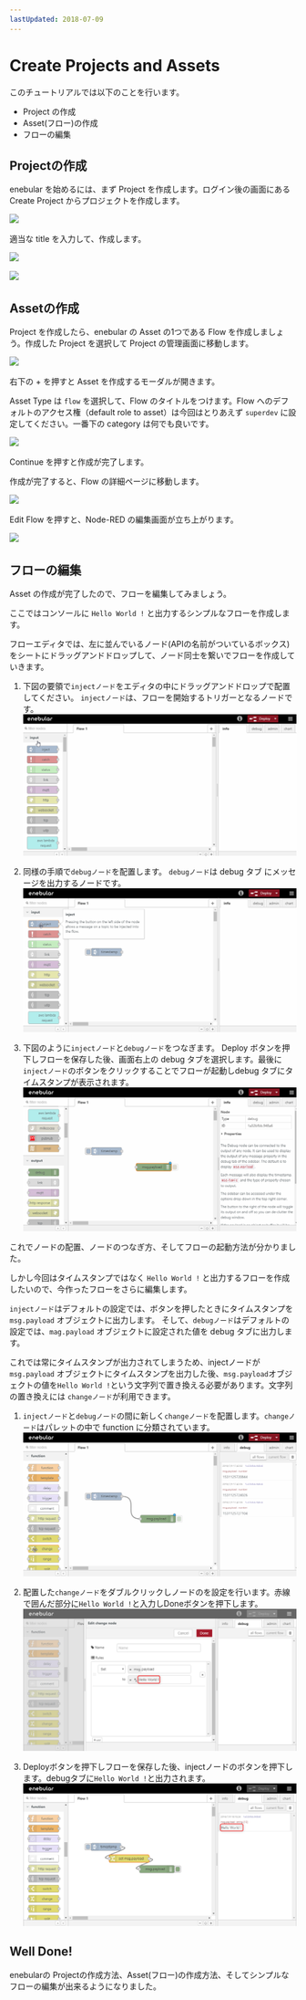 ```yaml
---
lastUpdated: 2018-07-09
---
```


# Create Projects and Assets

このチュートリアルでは以下のことを行います。

- Project の作成
- Asset(フロー)の作成
- フローの編集

## Projectの作成

enebular を始めるには、まず Project を作成します。ログイン後の画面にある Create Project からプロジェクトを作成します。

![](https://i.gyazo.com/1e90909b5ecefe56ff1934aa41e5a7b9.png)

適当な title を入力して、作成します。

![](/_asset/images/enebular-developers-createprojectmodal.png)

![](https://i.gyazo.com/69a5b817e8681349f45373eb7aead486.png)

## Assetの作成

Project を作成したら、enebular の Asset の1つである Flow を作成しましょう。作成した Project を選択して Project の管理画面に移動します。

![](https://i.gyazo.com/e521afd4d489291aa774fe9429cf3321.png)

右下の + を押すと Asset を作成するモーダルが開きます。

Asset Type は `flow` を選択して、Flow のタイトルをつけます。Flow へのデフォルトのアクセス権（default role to asset）は今回はとりあえず `superdev` に設定してください。一番下の category は何でも良いです。

![](https://i.gyazo.com/257abde3b17b7d2bab924b2d0ad32ac8.png)

Continue を押すと作成が完了します。

作成が完了すると、Flow の詳細ページに移動します。

![](https://i.gyazo.com/7cb9b53259022696e7cc47e4fa81d89b.png)

Edit Flow を押すと、Node-RED の編集画面が立ち上がります。

![](/_asset/images/enebular-developers-nodered-before.png)

## フローの編集

Asset の作成が完了したので、フローを編集してみましょう。

ここではコンソールに `Hello World !` と出力するシンプルなフローを作成します。

フローエディタでは、左に並んでいるノード(APIの名前がついているボックス)をシートにドラッグアンドドロップして、ノード同士を繋いでフローを作成していきます。

1. 下図の要領で`injectノード`をエディタの中にドラッグアンドドロップで配置してください。
`injectノード`は、フローを開始するトリガーとなるノードです。
![set_inject_node](./../../img/GettingStarted-inject_node.gif)

1. 同様の手順で`debugノード`を配置します。
`debugノード`は debug タブ にメッセージを出力するノードです。
![set_debug_node](./../../img/GettingStarted-debug_node.gif)

1. 下図のように`injectノード`と`debugノード`をつなぎます。
Deploy ボタンを押下しフローを保存した後、画面右上の debug タブを選択します。最後に`injectノード`のボタンをクリックすることでフローが起動しdebug タブにタイムスタンプが表示されます。
![connect_nodes](./../../img/GettingStarted-connect_nodes.gif)

これでノードの配置、ノードのつなぎ方、そしてフローの起動方法が分かりました。

しかし今回はタイムスタンプではなく `Hello World !` と出力するフローを作成したいので、今作ったフローをさらに編集します。

`injectノード`はデフォルトの設定では、ボタンを押したときにタイムスタンプを `msg.payload` オブジェクトに出力します。
そして、`debugノード`はデフォルトの設定では、`mag.payload` オブジェクトに設定された値を debug タブに出力します。

これでは常にタイムスタンプが出力されてしまうため、injectノードが `msg.payload` オブジェクトにタイムスタンプを出力した後、`msg.payload`オブジェクトの値を`Hello World !`という文字列で置き換える必要があります。文字列の置き換えには `changeノード`が利用できます。

1. `injectノード`と`debugノード`の間に新しく`changeノード`を配置します。`changeノード`はパレットの中で function に分類されています。
![set_change_node](./../../img/GettingStarted-set_change_node.gif)

1. 配置した`changeノード`をダブルクリックしノードのを設定を行います。赤線で囲んだ部分に`Hello World !`と入力しDoneボタンを押下します。
![change_node_setting](./../../img/GettingStarted-change_node_setting.png)

1. Deployボタンを押下しフローを保存した後、injectノードのボタンを押下します。debugタブに`Hello World !`と出力されます。
![hello_world](./../../img/GettingStarted-hello_world.png)

## Well Done!

enebularの Projectの作成方法、Asset(フロー)の作成方法、そしてシンプルなフローの編集が出来るようになりました。